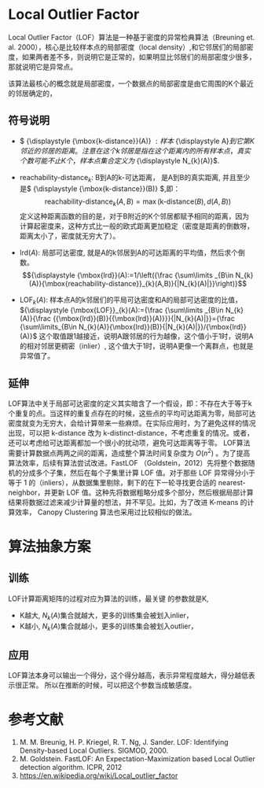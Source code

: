 
# Local Outlier Factor

Local Outlier Factor（LOF）算法是一种基于密度的异常检典算法（Breuning et. al. 2000），核心是比较样本点的局部密度（local density）,和它邻居们的局部密度，如果两者差不多，则说明它是正常的，如果明显比邻居们的局部密度少很多，那就说明它是异常点。

该算法最核心的概念就是局部密度，一个数据点的局部密度是由它周围的K个最近的邻居确定的，

##  符号说明
- $ {\displaystyle {\mbox{k-distance}}(A)} $: 样本$ {\displaystyle A}$到它第K邻近的邻居的距离。注意在这个k邻居是指在这个距离内的所有样本点，真实个数可能不止K个，样本点集合定义为$ {\displaystyle N_{k}(A)}$.
- ${\mbox{reachability-distance}}_{k}$: B到A的k-可达距离， 是A到B的真实距离, 并且至少是$ {\displaystyle {\mbox{k-distance}}(B)} $,即：
$${\displaystyle {\mbox{reachability-distance}}_{k}(A,B)=\max({\mbox{k-distance}}(B),d(A,B))}$$
定义这种距离函数的目的是，对于B附近的K个邻居都赋予相同的距离，因为计算起密度来，这种方式比一般的欧式距离更加稳定（密度是距离的倒数呀，距离太小了，密度就无穷大了）。

-  $\displaystyle {\mbox{lrd}}(A)$:  局部可达密度, 就是A的k邻居到A的可达距离的平均值，然后求个倒数。
$${\displaystyle {\mbox{lrd}}(A):=1/\left({\frac {\sum\limits _{B\in N_{k}(A)}{\mbox{reachability-distance}}_{k}(A,B)}{|N_{k}(A)|}}\right)}$$
- ${\displaystyle {\mbox{LOF}}_{k}(A)}$: 样本点A的k邻居们的平局可达密度和A的局部可达密度的比值，
${\displaystyle {\mbox{LOF}}_{k}(A):={\frac {\sum\limits _{B\in N_{k}(A)}{\frac {{\mbox{lrd}}(B)}{{\mbox{lrd}}(A)}}}{|N_{k}(A)|}}={\frac {\sum\limits_{B\in N_{k}(A)}{\mbox{lrd}}(B)}{|N_{k}(A)|}}/{\mbox{lrd}}(A)}$
这个取值跟1越接近，说明A跟邻居的行为越像，这个值小于1时，说明A的相对邻居更稠密（inlier）, 这个值大于1时，说明A更像一个离群点，也就是异常值了。

## 延伸
LOF算法中关于局部可达密度的定义其实暗含了一个假设，即：不存在大于等于k个重复的点。当这样的重复点存在的时候，这些点的平均可达距离为零，局部可达密度就变为无穷大，会给计算带来一些麻烦。在实际应用时，为了避免这样的情况出现，可以把 k-distance 改为 k-distinct-distance，不考虑重复的情况。或者，还可以考虑给可达距离都加一个很小的扰动项，避免可达距离等于零。
LOF算法需要计算数据点两两之间的距离，造成整个算法时间复杂度为 $O(n^2)$ 。为了提高算法效率，后续有算法尝试改进。FastLOF （Goldstein，2012）先将整个数据随机的分成多个子集，然后在每个子集里计算 LOF 值。对于那些 LOF 异常得分小于等于 1 的（inliers），从数据集里剔除，剩下的在下一轮寻找更合适的 nearest-neighbor，并更新 LOF 值。这种先将数据粗略分成多个部分，然后根据局部计算结果将数据过滤来减少计算量的想法，并不罕见。比如，为了改进 K-means 的计算效率， Canopy Clustering 算法也采用过比较相似的做法。

# 算法抽象方案
## 训练
LOF计算距离矩阵的过程对应为算法的训练，最关键 的参数就是K, 
- K越大, $N_{k}(A)$集合就越大，更多的训练集会被划入inlier，
- K越小, $N_{k}(A)$集合就越小，更多的训练集会被划入outlier，

## 应用
LOF算法本身可以输出一个得分，这个得分越高，表示异常程度越大，得分越低表示很正常。
所以在推断的时候，可以把这个参数当成敏感度。

# 参考文献

1. M. M. Breunig, H. P. Kriegel, R. T. Ng, J. Sander. LOF: Identifying Density-based Local Outliers. SIGMOD, 2000.
2. M. Goldstein. FastLOF: An Expectation-Maximization based Local Outlier detection algorithm. ICPR, 2012
3. https://en.wikipedia.org/wiki/Local_outlier_factor
